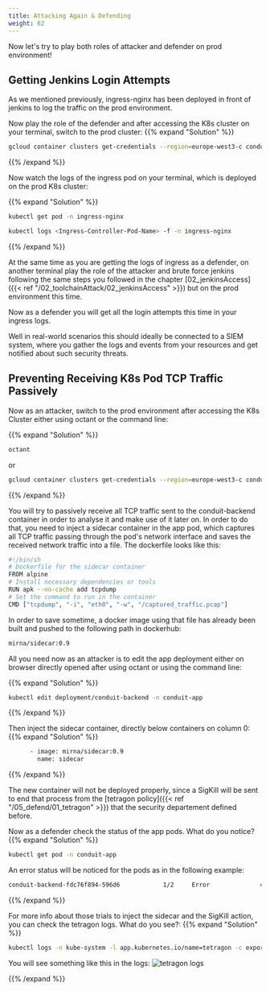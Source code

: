 ```yaml
---
title: Attacking Again & Defending
weight: 62
---
```


Now let's try to play both roles of attacker and defender on prod environment!

## Getting Jenkins Login Attempts

As we mentioned previously, ingress-nginx has been deployed in front of jenkins to log the traffic on the prod environment.

Now play the role of the defender and after accessing the K8s cluster on your terminal, switch to the prod cluster:
{{% expand "Solution" %}}

```bash
gcloud container clusters get-credentials --region=europe-west3-c conduit-k8s-prod
```

{{% /expand %}}

Now watch the logs of the ingress pod on your terminal, which is deployed on the prod K8s cluster:

{{% expand "Solution" %}}

```bash
kubectl get pod -n ingress-nginx
```

```bash
kubectl logs <Ingress-Controller-Pod-Name> -f -n ingress-nginx
```

{{% /expand %}}

At the same time as you are getting the logs of ingress as a defender, on another terminal play the role of the attacker and brute force jenkins following the same steps you followed in the chapter [02_jenkinsAccess]({{< ref "/02_toolchainAttack/02_jenkinsAccess" >}}) but on the prod environment this time.

Now as a defender you will get all the login attempts this time in your ingress logs.

Well in real-world scenarios this should ideally be connected to a SIEM system, where you gather the logs and events from your resources and get notified about such security threats.

## Preventing Receiving K8s Pod TCP Traffic Passively

Now as an attacker, switch to the prod environment after accessing the K8s Cluster either using octant or the command line:

{{% expand "Solution" %}}

```bash
octant
```

or

```bash
gcloud container clusters get-credentials --region=europe-west3-c conduit-k8s-prod
```

{{% /expand %}}

You will try to passively receive all TCP traffic sent to the conduit-backend container in order to analyse it and make use of it later on.
In order to do that, you need to inject a sidecar container in the app pod, which captures all TCP traffic passing through the pod's network interface and saves the received network traffic into a file.
The dockerfile looks like this:

```bash
#!/bin/sh
# Dockerfile for the sidecar container
FROM alpine
# Install necessary dependencies or tools
RUN apk --no-cache add tcpdump
# Set the command to run in the container
CMD ["tcpdump", "-i", "eth0", "-w", "/captured_traffic.pcap"]
```

In order to save sometime, a docker image using that file has already been built and pushed to the following path in dockerhub:

```bash
mirna/sidecar:0.9
```

All you need now as an attacker is to edit the app deployment either on browser directly opened after using octant or using the command line:

{{% expand "Solution" %}}

```bash
kubectl edit deployment/conduit-backend -n conduit-app
```

{{% /expand %}}

Then inject the sidecar container, directly below containers on column 0:
{{% expand "Solution" %}}

```bash
      - image: mirna/sidecar:0.9
        name: sidecar
```

{{% /expand %}}

The new container will not be deployed properly, since a SigKill will be sent to end that process from the [tetragon policy]({{< ref "/05_defend/01_tetragon" >}}) that the security departement defined before.

Now as a defender check the status of the app pods. What do you notice?
{{% expand "Solution" %}}

```bash
kubectl get pod -n conduit-app
```

An error status will be noticed for the pods as in the following example:

```bash
conduit-backend-fdc76f894-596d6            1/2     Error              4 (51s ago)   98s
```

{{% /expand %}}

For more info about those trials to inject the sidecar and the SigKill action, you can check the tetragon logs. What do you see?:
{{% expand "Solution" %}}

```bash
kubectl logs -n kube-system -l app.kubernetes.io/name=tetragon -c export-stdout -f | tetra getevents -o compact
```

You will see something like this in the logs:
![tetragon logs](/images/tetragon_logs.png)

{{% /expand %}}
